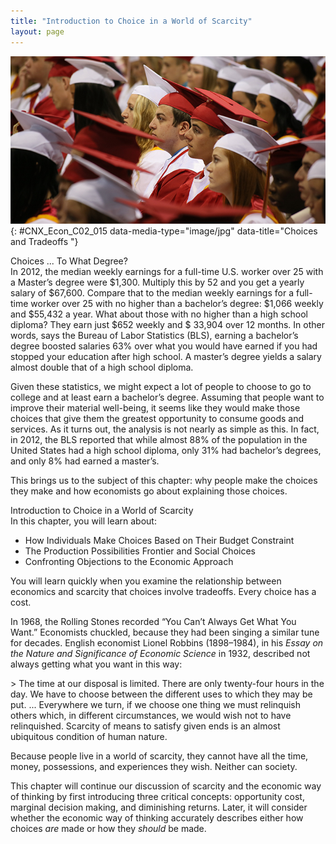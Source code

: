 ```yaml
---
title: "Introduction to Choice in a World of Scarcity"
layout: page
---
```



<?cnx.eoc class="summary" title="Chapter Review"?>

<?cnx.eoc class="self-check-questions" title="Self-Check Questions"?>

<?cnx.eoc class="review-questions" title="Review Questions"?>

<?cnx.eoc class="critical-thinking" title="Critical Thinking Questions"?>

<?cnx.eoc class="problems" title="Problems"?>

<?cnx.eoc class="references" title="References"?>

 ![This is a photograph of students at their high school graduation ceremony](../resources/CNX_Econ_C02_015.jpg "In general, the higher the degree, the higher the salary. So why aren&#x2019;t more people pursuing higher degrees? The short answer: choices and tradeoffs. (Credit: modification of work by &#x201C;Jim, the Photographer&#x201D;/Flickr Creative Commons)"){: #CNX_Econ_C02_015 data-media-type="image/jpg" data-title="Choices and Tradeoffs "}

<div data-type="note" class="economics bringhome" markdown="1">
<div data-type="title">
Choices ... To What Degree?
</div>
In 2012, the median weekly earnings for a full-time U.S. worker over 25 with a Master’s degree were $1,300. Multiply this by 52 and you get a yearly salary of $67,600. Compare that to the median weekly earnings for a full-time worker over 25 with no higher than a bachelor’s degree: $1,066 weekly and $55,432 a year. What about those with no higher than a high school diploma? They earn just $652 weekly and $ 33,904 over 12 months. In other words, says the Bureau of Labor Statistics (BLS), earning a bachelor’s degree boosted salaries 63% over what you would have earned if you had stopped your education after high school. A master’s degree yields a salary almost double that of a high school diploma.

Given these statistics, we might expect a lot of people to choose to go to college and at least earn a bachelor’s degree. Assuming that people want to improve their material well-being, it seems like they would make those choices that give them the greatest opportunity to consume goods and services. As it turns out, the analysis is not nearly as simple as this. In fact, in 2012, the BLS reported that while almost 88% of the population in the United States had a high school diploma, only 31% had bachelor’s degrees, and only 8% had earned a master’s.

This brings us to the subject of this chapter: why people make the choices they make and how economists go about explaining those choices.

</div>

<div data-type="note" class="economics chapter-objectives" markdown="1">
<div data-type="title">
Introduction to Choice in a World of Scarcity
</div>
In this chapter, you will learn about:

* How Individuals Make Choices Based on Their Budget Constraint
* The Production Possibilities Frontier and Social Choices
* Confronting Objections to the Economic Approach

</div>

You will learn quickly when you examine the relationship between economics and scarcity that choices involve tradeoffs. Every choice has a cost.

In 1968, the Rolling Stones recorded “You Can’t Always Get What You Want.” Economists chuckled, because they had been singing a similar tune for decades. English economist Lionel Robbins (1898–1984), in his *Essay on the Nature and Significance of Economic Science* in 1932, described not always getting what you want in this way:

\> The time at our disposal is limited. There are only twenty-four hours in the day. We have to choose between the different uses to which they may be put. ... Everywhere we turn, if we choose one thing we must relinquish others which, in different circumstances, we would wish not to have relinquished. Scarcity of means to satisfy given ends is an almost ubiquitous condition of human nature.

Because people live in a world of scarcity, they cannot have all the time, money, possessions, and experiences they wish. Neither can society.

This chapter will continue our discussion of scarcity and the economic way of thinking by first introducing three critical concepts: opportunity cost, marginal decision making, and diminishing returns. Later, it will consider whether the economic way of thinking accurately describes either how choices *are* made or how they *should* be made.

